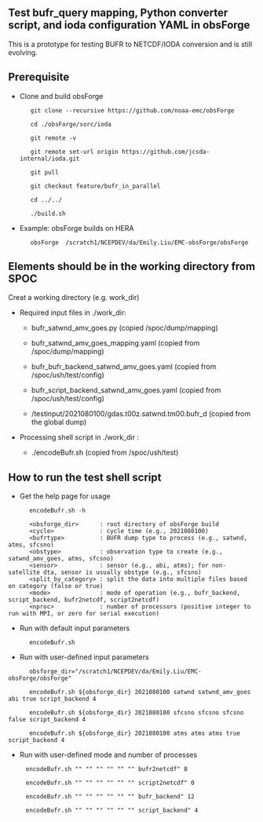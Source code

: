 ## Test bufr_query mapping, Python converter script, and ioda configuration YAML in obsForge
This is a prototype for testing BUFR to NETCDF/IODA conversion and is still evolving.

## Prerequisite
- Clone and build obsForge  

   ```       
      git clone --recursive https://github.com/noaa-emc/obsForge
   
      cd ./obsForge/sorc/ioda
   
      git remote -v
   
      git remote set-url origin https://github.com/jcsda-internal/ioda.git
   
      git pull
   
      git checkout feature/bufr_in_parallel

      cd ../../
   
      ./build.sh
   ```

- Example: obsForge builds on HERA
  
   ```
      obsForge  /scratch1/NCEPDEV/da/Emily.Liu/EMC-obsForge/obsForge
   ```

## Elements should be in the working directory from SPOC
Creat a working directory (e.g. work_dir)

- Required input files in ./work_dir:
  
   - bufr_satwnd_amv_goes.py (copied /spoc/dump/mapping)
     
   - bufr_satwnd_amv_goes_mapping.yaml (copied from /spoc/dump/mapping)
     
   - bufr_bufr_backend_satwnd_amv_goes.yaml (copied from /spoc/ush/test/config)
     
   - bufr_script_backend_satwnd_amv_goes.yaml (copied from /spoc/ush/test/config)
     
   - /testinput/2021080100/gdas.t00z.satwnd.tm00.bufr_d (copied from the global dump)

- Processing shell script in ./work_dir :
   - ./encodeBufr.sh (copied from /spoc/ush/test)

## How to run the test shell script
- Get the help page for usage

```
      encodeBufr.sh -h

      <obsforge_dir>      : root directory of obsForge build
      <cycle>             : cycle time (e.g., 2021080100)
      <bufrtype>          : BUFR dump type to process (e.g., satwnd, atms, sfcsno)
      <obstype>           : observation type to create (e.g., satwnd_amv_goes, atms, sfcsno)
      <sensor>            : sensor (e.g., abi, atms); for non-satellite dta, sensor is usually obstype (e.g., sfcsno)
      <split_by_category> : split the data into multiple files based on category (false or true)
      <mode>              : mode of operation (e.g., bufr_backend, script_backend, bufr2netcdf, script2netcdf)
      <nproc>             : number of processors (positive integer to run with MPI, or zero for serial execution)
```

- Run with default input parameters 

```
      encodeBufr.sh
```

- Run with user-defined input parameters 

```
      obsforge_dir="/scratch1/NCEPDEV/da/Emily.Liu/EMC-obsForge/obsForge"

      encodeBufr.sh ${obsforge_dir} 2021080100 satwnd satwnd_amv_goes abi true script_backend 4 

      encodeBufr.sh ${obsforge_dir} 2021080100 sfcsno sfcsno sfcsno false script_backend 4 

      encodeBufr.sh ${obsforge_dir} 2021080100 atms atms atms true script_backend 4 
```

-  Run with user-defined mode and number of processes

```
     encodeBufr.sh "" "" "" "" "" "" bufr2netcdf" 8 

     encodeBufr.sh "" "" "" "" "" "" script2netcdf" 0 

     encodeBufr.sh "" "" "" "" "" "" bufr_backend" 12 

     encodeBufr.sh "" "" "" "" "" "" script_backend" 4
```

